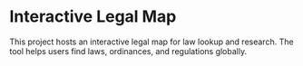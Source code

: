 # Interactive Legal Map
This project hosts an interactive legal map for law lookup and research. The tool helps users find laws, ordinances, and regulations globally.
